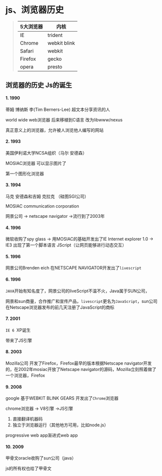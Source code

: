 # js、浏览器历史


> | 5大浏览器      | 内核       |
> | ------- | ------------- |
> | IE      | trident       |
> | Chrome  | webkit  blink |
> | Safari  | webkit        |
> | Firefox | gecko         |
> | opera   | presto        |



## 浏览器的历史 Js的诞生

#### 1. 1990

蒂姆 博纳斯 李(Tim Berners-Lee) 超文本分享资讯的人

world wide web浏览器  后来移植到C语言  改为libwww/nexus

真正意义上的浏览器，允许被人浏览他人编写的网站

#### 2. 1993

美国伊利诺大学NCSA组织（马尔 安德森）

MOSIAC浏览器 可以显示图片了

第一个图形化浏览器

#### 3. 1994

马克 安德森和吉姆 克拉克 （硅图SGI公司）

MOSIAC communication corporation

网景公司 -> netscape navigator  ->流行到了2003年

#### 4. 1996

微软收购了spy glass -> 用MOSIAC的基础开发出了IE   Internet explorer 1.0 -> IE3 出现了第一个脚本语言 JScript（让网页能够进行动态交互）

#### 5. 1996

网景公司Brenden eich 在NETSCAPE NAVIGATOR开发出了`livescript`

#### 6. 1996

`JAVA`开始有知名度了，网景公司的liveScript不温不火，Java属于SUN公司，

网景和sun商量，合作推广和宣传产品，`livescript`更名为`JavaScript`，sun公司在Netscape浏览器发布的前几天注册了JavaScript的商标

#### 7. 2001

`IE 6 `XP诞生

带来了JS引擎

#### 8. 2003

Mozilla公司 开发了Firefox，Firefox最早的版本根据Netscape navigator开发的，在2002年mosiac开放了Netscape navigator的源码，Mozilla立刻照着做了一个浏览器，Firefox



#### 9. 2008

google 基于WEBKIT BLINK GEARS 开发出了`Chrome`浏览器

chrome浏览器 -> V8引擎 ->JS引擎

1. 直接翻译机器码
2. 独立于浏览器运行（其他地方可用，比如node.js）

progressive web app渐进式web app



#### 10. 2009

甲骨文oracle收购了sun公司（java）

js的所有权也给了甲骨文
